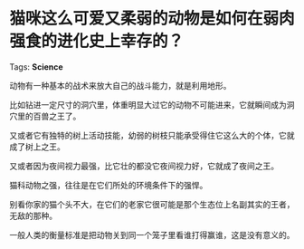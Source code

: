 # 猫咪这么可爱又柔弱的动物是如何在弱肉强食的进化史上幸存的？

Tags: **Science**

动物有一种基本的战术来放大自己的战斗能力，就是利用地形。

 比如钻进一定尺寸的洞穴里，体重明显大过它的动物不可能进来，它就瞬间成为洞穴里的百兽之王了。

又或者它有独特的树上活动技能，幼弱的树枝只能承受得住它这么大的个体，它就成了树上之王。

又或者因为夜间视力最强，比它壮的都没它夜间视力好，它就成了夜间之王。

猫科动物之强，往往是在它们所处的环境条件下的强悍。

别看你家的猫个头不大，在它们的老家它很可能是那个生态位上名副其实的王者，无敌的那种。

一般人类的衡量标准是把动物关到同一个笼子里看谁打得赢谁，这是没有意义的。



